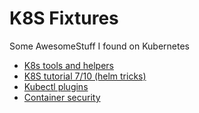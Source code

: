 # K8S Fixtures

Some AwesomeStuff I found on Kubernetes

- [K8s tools and helpers](https://github.com/ik-scripting/scripts/tree/master/k8s)
- [K8S tutorial 7/10 (helm tricks)](https://www.golinuxcloud.com/kubernetes-helm-hooks-examples/)
- [Kubectl plugins](https://krew.sigs.k8s.io/plugins/)
- [Container security](https://kubesec.io/basics/containers-securitycontext-capabilities-drop-index-all/)
